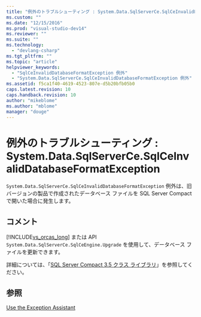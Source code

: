 ```yaml
---
title: "例外のトラブルシューティング : System.Data.SqlServerCe.SqlCeInvalidDatabaseFormatException | Microsoft Docs"
ms.custom: ""
ms.date: "12/15/2016"
ms.prod: "visual-studio-dev14"
ms.reviewer: ""
ms.suite: ""
ms.technology: 
  - "devlang-csharp"
ms.tgt_pltfrm: ""
ms.topic: "article"
helpviewer_keywords: 
  - "SqlCeInvalidDatabaseFormatException 例外"
  - "System.Data.SqlServerCe.SqlCeInvalidDatabaseFormatException 例外"
ms.assetid: f5ca1f40-4619-4523-807e-d5b20bfb05b0
caps.latest.revision: 10
caps.handback.revision: 10
author: "mikeblome"
ms.author: "mblome"
manager: "douge"
---
```

# 例外のトラブルシューティング : System.Data.SqlServerCe.SqlCeInvalidDatabaseFormatException
`System.Data.SqlServerCe.SqlCeInvalidDatabaseFormatException` 例外は、旧バージョンの製品で作成されたデータベース ファイルを SQL Server Compact で開いた場合に発生します。  
  
## コメント  
 [!INCLUDE[vs_orcas_long](../atl/reference/includes/vs_orcas_long_md.md)] または API `System.Data.SqlServerCe.SqlCeEngine.Upgrade` を使用して、データベース ファイルを更新できます。  
  
 詳細については、「[SQL Server Compact 3.5 クラス ライブラリ](http://go.microsoft.com/fwlink/?LinkID=102595)」を参照してください。  
  
## 参照  
 [Use the Exception Assistant](../Topic/How%20to:%20Use%20the%20Exception%20Assistant.md)